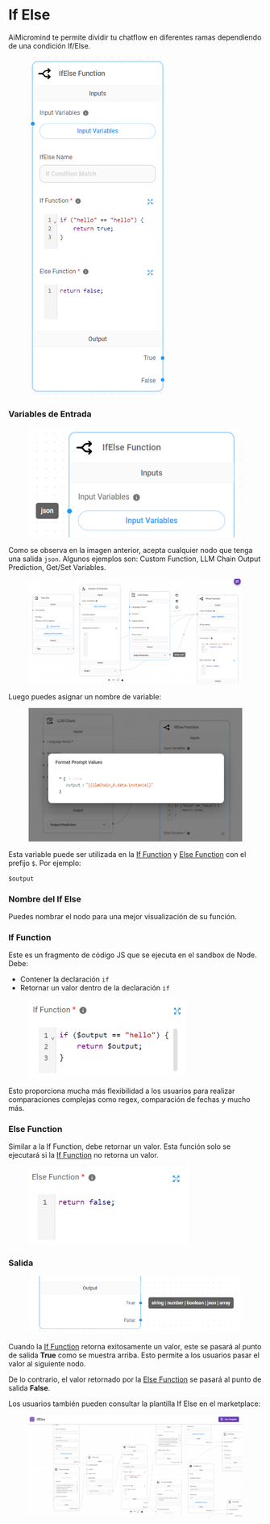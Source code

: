 # If Else

AiMicromind te permite dividir tu chatflow en diferentes ramas dependiendo de una condición If/Else.

<figure><img src="../../.gitbook/assets/image (5) (1) (1) (1) (1) (1) (1) (1) (1) (1) (1) (2).png" alt=""><figcaption></figcaption></figure>

### Variables de Entrada

<figure><img src="../../.gitbook/assets/image (1) (1) (1) (1) (1) (1) (1) (1) (1) (1) (1) (1) (1) (1) (1) (1) (1) (1) (1) (1).png" alt=""><figcaption></figcaption></figure>

Como se observa en la imagen anterior, acepta cualquier nodo que tenga una salida `json`. Algunos ejemplos son: Custom Function, LLM Chain Output Prediction, Get/Set Variables.

<figure><img src="../../.gitbook/assets/image (2) (1) (1) (1) (1) (1) (1) (1) (1) (1) (1) (1) (2) (1).png" alt=""><figcaption></figcaption></figure>

Luego puedes asignar un nombre de variable:

<figure><img src="../../.gitbook/assets/image (3) (1) (1) (1) (1) (1) (1) (1) (1) (1) (1) (1) (1) (1) (1).png" alt="" width="563"><figcaption></figcaption></figure>

Esta variable puede ser utilizada en la [If Function](if-else.md#if-function) y [Else Function](if-else.md#else-function) con el prefijo `$`. Por ejemplo:

```
$output
```

### Nombre del If Else

Puedes nombrar el nodo para una mejor visualización de su función.

### If Function

Este es un fragmento de código JS que se ejecuta en el sandbox de Node. Debe:

* Contener la declaración `if`
* Retornar un valor dentro de la declaración `if`

<figure><img src="../../.gitbook/assets/image (5) (1) (1) (1) (1) (1) (1) (1) (1) (1) (1) (2) (1).png" alt="" width="312"><figcaption></figcaption></figure>

Esto proporciona mucha más flexibilidad a los usuarios para realizar comparaciones complejas como regex, comparación de fechas y mucho más.

### Else Function

Similar a la If Function, debe retornar un valor. Esta función solo se ejecutará si la [If Function](if-else.md#if-function) no retorna un valor.

<figure><img src="../../.gitbook/assets/image (6) (1) (1) (1) (1) (1) (1) (2) (1) (1).png" alt="" width="317"><figcaption></figcaption></figure>

### Salida

<figure><img src="../../.gitbook/assets/image (8) (1) (1) (1) (1) (1) (1) (2) (1).png" alt=""><figcaption></figcaption></figure>

Cuando la [If Function](if-else.md#if-function) retorna exitosamente un valor, este se pasará al punto de salida **True** como se muestra arriba. Esto permite a los usuarios pasar el valor al siguiente nodo.

De lo contrario, el valor retornado por la [Else Function](if-else.md#else-function) se pasará al punto de salida **False**.

Los usuarios también pueden consultar la plantilla If Else en el marketplace:

<figure><img src="../../.gitbook/assets/image (9) (1) (1) (1) (1) (2) (1) (1).png" alt=""><figcaption></figcaption></figure>
